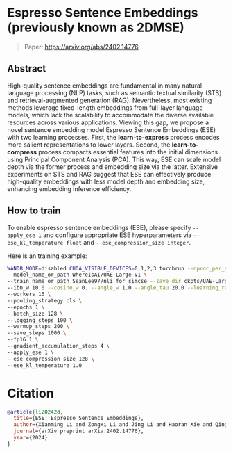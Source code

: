 # Espresso Sentence Embeddings (previously known as 2DMSE)

> Paper: https://arxiv.org/abs/2402.14776

## Abstract

High-quality sentence embeddings are fundamental in many natural language processing (NLP) tasks, such as semantic textual similarity (STS) and retrieval-augmented generation (RAG). 
Nevertheless, most existing methods leverage fixed-length embeddings from full-layer language models, which lack the scalability to accommodate the diverse available resources across various applications.
Viewing this gap, we propose a novel sentence embedding model $\mathrm{Espresso}$ $\mathrm{Sentence}$ $\mathrm{Embeddings}$ (ESE) with two learning processes. 
First, the **learn-to-express** process encodes more salient representations to lower layers.
Second, the **learn-to-compress** process compacts essential features into the initial dimensions using Principal Component Analysis (PCA).
This way, ESE can scale model depth via the former process and embedding size via the latter.
Extensive experiments on STS and RAG suggest that ESE can effectively produce high-quality embeddings with less model depth and embedding size, enhancing embedding inference efficiency.

## How to train

To enable espresso sentence embeddings (ESE), please specify `--apply_ese 1` and configure appropriate ESE hyperparameters via `--ese_kl_temperature float` and `--ese_compression_size integer`.

Here is an training example:

```bash
WANDB_MODE=disabled CUDA_VISIBLE_DEVICES=0,1,2,3 torchrun --nproc_per_node=4 --master_port=1234 -m angle_emb.angle_trainer \
--model_name_or_path WhereIsAI/UAE-Large-V1 \
--train_name_or_path SeanLee97/nli_for_simcse --save_dir ckpts/UAE-Large-Espresso \
--ibn_w 10.0 --cosine_w 0. --angle_w 1.0 --angle_tau 20.0 --learning_rate 1e-6 --maxlen 75 \
--workers 16 \
--pooling_strategy cls \
--epochs 1 \
--batch_size 128 \
--logging_steps 100 \
--warmup_steps 200 \
--save_steps 1000 \
--fp16 1 \
--gradient_accumulation_steps 4 \
--apply_ese 1 \
--ese_compression_size 128 \
--ese_kl_temperature 1.0
```

# Citation

```bibtex
@article{li20242d,
  title={ESE: Espresso Sentence Embeddings},
  author={Xianming Li and Zongxi Li and Jing Li and Haoran Xie and Qing Li},
  journal={arXiv preprint arXiv:2402.14776},
  year={2024}
}
```